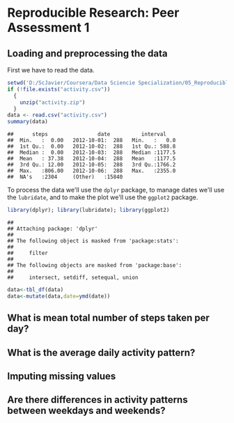 # Reproducible Research: Peer Assessment 1


## Loading and preprocessing the data
First we have to read the data.

```r
setwd('D:/ScJavier/Coursera/Data Sciencie Specialization/05_Reproducible_Research/Course_Project_1/RepData_PeerAssessment1/')
if (!file.exists("activity.csv"))
  {
    unzip("activity.zip")
  }
data <- read.csv("activity.csv")
summary(data)
```

```
##      steps                date          interval     
##  Min.   :  0.00   2012-10-01:  288   Min.   :   0.0  
##  1st Qu.:  0.00   2012-10-02:  288   1st Qu.: 588.8  
##  Median :  0.00   2012-10-03:  288   Median :1177.5  
##  Mean   : 37.38   2012-10-04:  288   Mean   :1177.5  
##  3rd Qu.: 12.00   2012-10-05:  288   3rd Qu.:1766.2  
##  Max.   :806.00   2012-10-06:  288   Max.   :2355.0  
##  NA's   :2304     (Other)   :15840
```
To process the data we'll use the `dplyr` package, to manage dates we'll use the `lubridate`, and to make the plot we'll use the `ggplot2` package.

```r
library(dplyr); library(lubridate); library(ggplot2)
```

```
## 
## Attaching package: 'dplyr'
## 
## The following object is masked from 'package:stats':
## 
##     filter
## 
## The following objects are masked from 'package:base':
## 
##     intersect, setdiff, setequal, union
```

```r
data<-tbl_df(data)
data<-mutate(data,date=ymd(date))
```

## What is mean total number of steps taken per day?


## What is the average daily activity pattern?



## Imputing missing values



## Are there differences in activity patterns between weekdays and weekends?
